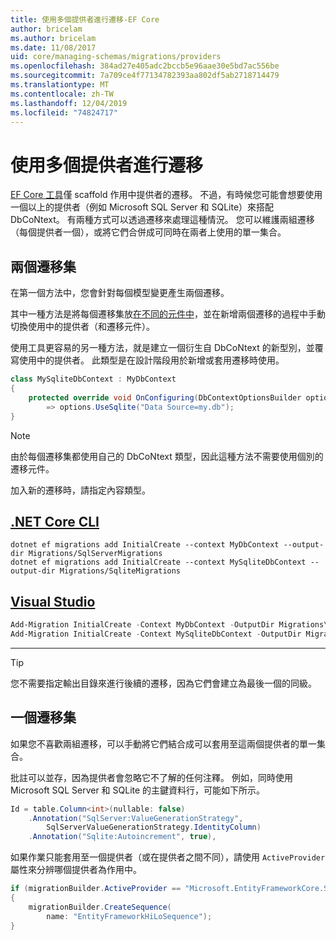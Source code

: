 ```yaml
---
title: 使用多個提供者進行遷移-EF Core
author: bricelam
ms.author: bricelam
ms.date: 11/08/2017
uid: core/managing-schemas/migrations/providers
ms.openlocfilehash: 384ad27e405adc2bccb5e96aae30e5bd7ac556be
ms.sourcegitcommit: 7a709ce4f77134782393aa802df5ab2718714479
ms.translationtype: MT
ms.contentlocale: zh-TW
ms.lasthandoff: 12/04/2019
ms.locfileid: "74824717"
---
```

# <a name="migrations-with-multiple-providers"></a>使用多個提供者進行遷移

[EF Core 工具][1]僅 scaffold 作用中提供者的遷移。 不過，有時候您可能會想要使用一個以上的提供者（例如 Microsoft SQL Server 和 SQLite）來搭配 DbCoNtext。 有兩種方式可以透過遷移來處理這種情況。 您可以維護兩組遷移（每個提供者一個），或將它們合併成可同時在兩者上使用的單一集合。

## <a name="two-migration-sets"></a>兩個遷移集

在第一個方法中，您會針對每個模型變更產生兩個遷移。

其中一種方法是將每個遷移集放[在不同的元件中][2]，並在新增兩個遷移的過程中手動切換使用中的提供者（和遷移元件）。

使用工具更容易的另一種方法，就是建立一個衍生自 DbCoNtext 的新型別，並覆寫使用中的提供者。 此類型是在設計階段用於新增或套用遷移時使用。

``` csharp
class MySqliteDbContext : MyDbContext
{
    protected override void OnConfiguring(DbContextOptionsBuilder options)
        => options.UseSqlite("Data Source=my.db");
}
```

> [!NOTE]
> 由於每個遷移集都使用自己的 DbCoNtext 類型，因此這種方法不需要使用個別的遷移元件。

加入新的遷移時，請指定內容類型。

## <a name="net-core-clitabdotnet-core-cli"></a>[.NET Core CLI](#tab/dotnet-core-cli)

```dotnetcli
dotnet ef migrations add InitialCreate --context MyDbContext --output-dir Migrations/SqlServerMigrations
dotnet ef migrations add InitialCreate --context MySqliteDbContext --output-dir Migrations/SqliteMigrations
```

## <a name="visual-studiotabvs"></a>[Visual Studio](#tab/vs)

``` powershell
Add-Migration InitialCreate -Context MyDbContext -OutputDir Migrations\SqlServerMigrations
Add-Migration InitialCreate -Context MySqliteDbContext -OutputDir Migrations\SqliteMigrations
```

***

> [!TIP]
> 您不需要指定輸出目錄來進行後續的遷移，因為它們會建立為最後一個的同級。

## <a name="one-migration-set"></a>一個遷移集

如果您不喜歡兩組遷移，可以手動將它們結合成可以套用至這兩個提供者的單一集合。

批註可以並存，因為提供者會忽略它不了解的任何注釋。 例如，同時使用 Microsoft SQL Server 和 SQLite 的主鍵資料行，可能如下所示。

``` csharp
Id = table.Column<int>(nullable: false)
    .Annotation("SqlServer:ValueGenerationStrategy",
        SqlServerValueGenerationStrategy.IdentityColumn)
    .Annotation("Sqlite:Autoincrement", true),
```

如果作業只能套用至一個提供者（或在提供者之間不同），請使用 `ActiveProvider` 屬性來分辨哪個提供者為作用中。

``` csharp
if (migrationBuilder.ActiveProvider == "Microsoft.EntityFrameworkCore.SqlServer")
{
    migrationBuilder.CreateSequence(
        name: "EntityFrameworkHiLoSequence");
}
```

  [1]: ../../miscellaneous/cli/index.md
  [2]: projects.md
